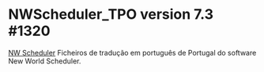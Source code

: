 # NWScheduler_TPO version 7.3 #1320

[NW Scheduler](https://nwscheduler.com/)
Ficheiros de tradução em português de Portugal do software New World Scheduler.
